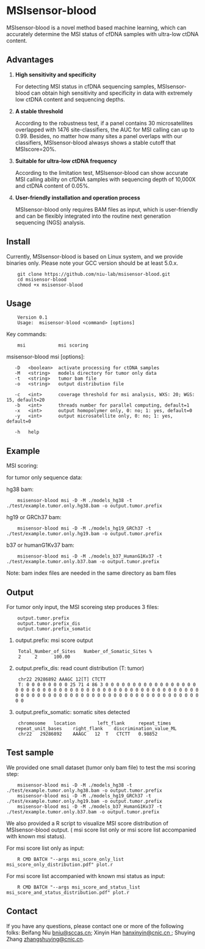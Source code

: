 # MSIsensor-blood

MSIsensor-blood is a novel method based machine learning, which can accurately
determine the MSI status of cfDNA samples with ultra-low ctDNA content.



## Advantages

1. **High sensitivity and specificity**

   For detecting MSI status in cfDNA sequencing samples, MSIsensor-blood can obtain high sensitivity and specificity in data with extremely low ctDNA content and sequencing depths.

2. **A stable threshold**

   According to the robustness test, if a panel contains 30 microsatellites overlapped with 1476 site-classifiers, the AUC for MSI calling can up to 0.99.  Besides, no matter how many sites a panel overlaps with our classifiers,  MSIsensor-blood alwasys shows a stable cutoff that MSIscore=20%.

3. **Suitable for ultra-low ctDNA frequency** 

   According to the limitation test, MSIsensor-blood can show accurate MSI calling ability on cfDNA samples with sequencing depth of 10,000X and ctDNA content of 0.05%.

4. **User-friendly installation and operation process** 

   MSIsensor-blood only requires BAM files as input, which is user-friendly and can be flexibly integrated into the routine next generation sequencing (NGS) analysis.



## Install

Currently, MSIsensor-blood is based on Linux system, and we provide binaries only. Please note your GCC version should be at least 5.0.x.

```
    git clone https://github.com/niu-lab/msisensor-blood.git
    cd msisensor-blood
    chmod +x msisensor-blood
```



## Usage

```
    Version 0.1
    Usage:  msisensor-blood <command> [options]
```

Key commands:

```
    msi            msi scoring
```

msisensor-blood msi [options]:

```
   -D   <boolean>  activate processing for ctDNA samples
   -M   <string>   models directory for tumor only data
   -t   <string>   tumor bam file
   -o   <string>   output distribution file

   -c   <int>      coverage threshold for msi analysis, WXS: 20; WGS: 15, default=20
   -b   <int>      threads number for parallel computing, default=1
   -x   <int>      output homopolymer only, 0: no; 1: yes, default=0
   -y   <int>      output microsatellite only, 0: no; 1: yes, default=0

   -h   help
```



## Example

MSI scoring:

for tumor only sequence data:

hg38 bam:

```
    msisensor-blood msi -D -M ./models_hg38 -t ./test/example.tumor.only.hg38.bam -o output.tumor.prefix
```

hg19 or GRCh37 bam:

```
    msisensor-blood msi -D -M ./models_hg19_GRCh37 -t ./test/example.tumor.only.hg19.bam -o output.tumor.prefix
```

b37 or humanG1Kv37 bam:

```
    msisensor-blood msi -D -M ./models_b37_HumanG1Kv37 -t ./test/example.tumor.only.b37.bam -o output.tumor.prefix
```

Note: bam index files are needed in the same directory as bam files



## Output

For tumor only input, the MSI scoreing step produces 3 files:

```
    output.tumor.prefix
    output.tumor.prefix_dis
    output.tumor.prefix_somatic
```

1. output.prefix: msi score output

   ```
    Total_Number_of_Sites   Number_of_Somatic_Sites %
    2     2      100.00
   ```

2. output.prefix_dis: read count distribution (T: tumor)

   ```
    chr22 29286892 AAAGC 12[T] CTCTT
    T: 0 0 0 0 0 0 0 0 25 71 4 86 3 0 0 0 0 0 0 0 0 0 0 0 0 0 0 0 0 0 0 0 0 0 0 0 0 0 0 0 0 0 0 0 0 0 0 0 0 0 0 0 0 0 0 0 0 0 0 0 0 0 0 0 0 0 0 0 0 0 0 0 0 0 0 0 0 0 0 0 0 0 0 0 0 0 0 0 0 0 0 0 0 0 0 0 0 0 0 0 
   ```

3. output.prefix_somatic: somatic sites detected

   ```
    chromosome   location        left_flank     repeat_times    repeat_unit_bases    right_flank    discrimination_value_ML
    chr22	29286892	AAAGC	12	T	CTCTT	0.98852
   ```



## Test sample

We provided one small dataset (tumor only bam file) to test the msi scoring step:

```
    msisensor-blood msi -D -M ./models_hg38 -t ./test/example.tumor.only.hg38.bam -o output.tumor.prefix
    msisensor-blood msi -D -M ./models_hg19_GRCh37 -t ./test/example.tumor.only.hg19.bam -o output.tumor.prefix
    msisensor-blood msi -D -M ./models_b37_HumanG1Kv37 -t ./test/example.tumor.only.b37.bam -o output.tumor.prefix
```

We also provided a R script to visualize MSI score distribution of MSIsensor-blood output. ( msi score list only or msi score list accompanied with known msi status). 

For msi score list only as input:

```
    R CMD BATCH "--args msi_score_only_list msi_score_only_distribution.pdf" plot.r
```

For msi score list accompanied with known msi status as input:

```
    R CMD BATCH "--args msi_score_and_status_list msi_score_and_status_distribution.pdf" plot.r
```



## Contact

If you have any questions, please contact one or more of the following folks: Beifang Niu [bniu@sccas.cn](mailto:bniu@sccas.cn); Xinyin Han [hanxinyin@cnic.cn ](mailto:hanxinyin@cnic.cn); Shuying Zhang zhangshuying@cnic.cn.
